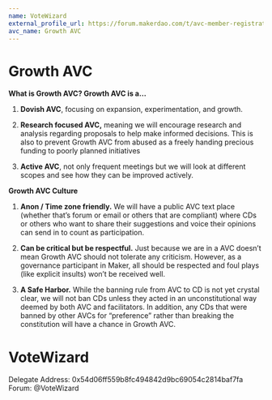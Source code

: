 ```yaml
---
name: VoteWizard
external_profile_url: https://forum.makerdao.com/t/avc-member-registration-submission-growth-avc/20308
avc_name: Growth AVC
---
```


# Growth AVC

**What is Growth AVC? Growth AVC is a…**

1. **Dovish AVC**, focusing on expansion, experimentation, and growth.

2. **Research focused AVC,** meaning we will encourage research and analysis regarding proposals to help make informed decisions. This is also to prevent Growth AVC from abused as a freely handing precious funding to poorly planned initiatives

3. **Active AVC**, not only frequent meetings but we will look at different scopes and see how they can be improved actively.

**Growth AVC Culture**

1. **Anon / Time zone friendly.** We will have a public AVC text place (whether that’s forum or email or others that are compliant) where CDs or others who want to share their suggestions and voice their opinions can send in to count as participation.

2. **Can be critical but be respectful.** Just because we are in a AVC doesn’t mean Growth AVC should not tolerate any criticism. However, as a governance participant in Maker, all should be respected and foul plays (like explicit insults) won’t be received well.

3. **A Safe Harbor.** While the banning rule from AVC to CD is not yet crystal clear, we will not ban CDs unless they acted in an unconstitutional way deemed by both AVC and facilitators. In addition, any CDs that were banned by other AVCs for “preference” rather than breaking the constitution will have a chance in Growth AVC.

# VoteWizard
Delegate Address: 0x54d06ff559b8fc494842d9bc69054c2814baf7fa
Forum: @VoteWizard